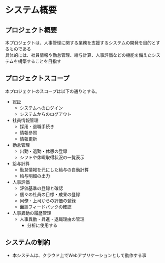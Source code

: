 # システム概要

## プロジェクト概要
本プロジェクトは、人事管理に関する業務を支援するシステムの開発を目的とするものである  
具体的には、社員情報や勤怠管理、給与計算、人事評価などの機能を備えたシステムを構築することを目指す  

## プロジェクトスコープ
本プロジェクトのスコープは以下の通りとする。  

- 認証
  - システムへのログイン
  - システムからのログアウト
- 社員情報管理
  - 採用・退職手続き
  - 情報参照
  - 情報更新
- 勤怠管理
  - 出勤・退勤・休憩の登録
  - シフトや休暇取得状況の一覧表示
- 給与計算
  - 勤怠情報を元にした給与の自動計算
  - 給与明細の出力
- 人事評価
  - 評価基準の登録と確認
  - 個々の社員の目標・成果の登録
  - 同僚・上司からの評価の登録
  - 面談フィードバックの確認
- 人事異動の履歴管理
  - 人事異動・昇進・退職理由の管理
    - 分析に使用する

## システムの制約
- 本システムは、クラウド上でWebアプリケーションとして動作する事
